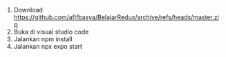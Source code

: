 1. Download https://github.com/afifbasya/BelajarRedux/archive/refs/heads/master.zip
2. Buka di visual studio code
3. Jalankan npm install
4. Jalankan npx expo start
